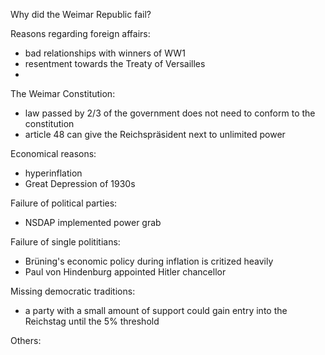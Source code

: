 Why did the Weimar Republic fail?

Reasons regarding foreign affairs:
- bad relationships with winners of WW1
- resentment towards the Treaty of Versailles
- 


The Weimar Constitution:
- law passed by 2/3 of the government does not need to conform to the constitution
- article 48 can give the Reichspräsident next to unlimited power

Economical reasons:
- hyperinflation
- Great Depression of 1930s

Failure of political parties:
- NSDAP implemented power grab

Failure of single polititians:
- Brüning's economic policy during inflation is critized heavily
- Paul von Hindenburg appointed Hitler chancellor


Missing democratic traditions:
- a party with a small amount of support could gain entry into the Reichstag until the 5% threshold

Others: